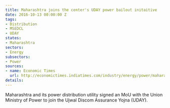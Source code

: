 ```yaml
---
title: Maharashtra joins the center's UDAY power bailout initaitive
date: 2016-10-13 00:00:00 Z
tags:
- Distribution
- MSEDCL
- UDAY
states:
- Maharashtra
sectors:
- Energy
subsectors:
- Power
sources:
- name: Economic Times
  url: http://economictimes.indiatimes.com/industry/energy/power/maharashtra-joins-uday-discom-scheme-to-get-rs-9725-cr-benefits/articleshow/54735515.cms
details: 
---
```


Maharashtra and its power distribution utility signed an MoU with the Union Ministry of Power to join the Ujwal Discom Assurance Yojna (UDAY).
